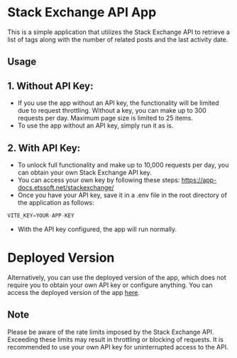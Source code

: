 # Stack Exchange API App

This is a simple application that utilizes the Stack Exchange API to retrieve a list of tags along with the number of related posts and the last activity date.

## Usage

## 1. Without API Key:
- If you use the app without an API key, the functionality will be limited due to request throttling. Without a key, you can make up to 300 requests per day. Maximum page size is limited to 25 items.
- To use the app without an API key, simply run it as is.

## 2. With API Key:
- To unlock full functionality and make up to 10,000 requests per day, you can obtain your own Stack Exchange API key.
- You can access your own key by following these steps:
https://app-docs.etssoft.net/stackexchange/
- Once you have your API key, save it in a .env file in the root directory of the application as follows:
```js
VITE_KEY=YOUR-APP-KEY
```
- With the API key configured, the app will run normally.

# Deployed Version
Alternatively, you can use the deployed version of the app, which does not require you to obtain your own API key or configure anything. You can access the deployed version of the app [here](https://stackexchange-api-app.vercel.app).

## Note
Please be aware of the rate limits imposed by the Stack Exchange API. Exceeding these limits may result in throttling or blocking of requests. It is recommended to use your own API key for uninterrupted access to the API.
